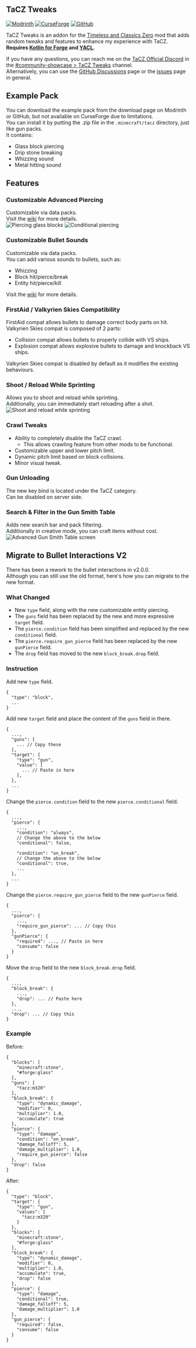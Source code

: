 ## TaCZ Tweaks
[![Modrinth](https://cdn.jsdelivr.net/npm/@intergrav/devins-badges@3/assets/cozy/available/modrinth_vector.svg)](https://modrinth.com/mod/tacz-tweaks)
[![CurseForge](https://cdn.jsdelivr.net/npm/@intergrav/devins-badges@3/assets/cozy/available/curseforge_vector.svg)](https://www.curseforge.com/minecraft/mc-mods/tacz-tweaks)
[![GitHub](https://cdn.jsdelivr.net/npm/@intergrav/devins-badges@3/assets/cozy/available/github_vector.svg)](https://github.com/MUKSC/TaCZTweaks)

TaCZ Tweaks is an addon for the [Timeless and Classics Zero](https://modrinth.com/mod/timeless-and-classics-zero) mod that adds random tweaks and features to enhance my experience with TaCZ.  
**Requires [Kotlin for Forge](https://modrinth.com/mod/kotlin-for-forge) and [YACL](https://modrinth.com/mod/yacl).**

If you have any questions, you can reach me on the [TaCZ Official Discord](https://discord.gg/uX6TdWUVpA) in the [#community-showcase > TaCZ Tweaks](https://discord.com/channels/1243278348399022252/1313570204000980992) channel.  
Alternatively, you can use the [GitHub Discussions](https://github.com/MUKSC/TaCZTweaks/discussions) page or the [issues](https://github.com/MUKSC/TaCZTweaks/issues) page in general.

## Example Pack
You can download the example pack from the download page on Modrinth or GitHub, but not available on CurseForge due to limitations.  
You can install it by putting the .zip file in the `.minecraft/tacz` directory, just like gun packs.  
It contains:
- Glass block piercing
- Drip stone breaking
- Whizzing sound
- Metal hitting sound

## Features
### Customizable Advanced Piercing
Customizable via data packs.  
Visit the [wiki](https://github.com/MUKSC/TaCZTweaks/wiki/Bullet-Interactions) for more details.  
![Piercing glass blocks](https://raw.githubusercontent.com/MUKSC/TaCZTweaks/refs/heads/main/assets/piercing.webp)
![Conditional piercing](https://raw.githubusercontent.com/MUKSC/TaCZTweaks/refs/heads/main/assets/conditional-piercing.webp)

### Customizable Bullet Sounds
Customizable via data packs.  
You can add various sounds to bullets, such as:
- Whizzing
- Block hit/pierce/break
- Entity hit/pierce/kill

Visit the [wiki](https://github.com/MUKSC/TaCZTweaks/wiki/Bullet-Sounds) for more details.

### FirstAid / Valkyrien Skies Compatibility
FirstAid compat allows bullets to damage correct body parts on hit.  
Valkyrien Skies compat is composed of 2 parts:
- Collision compat allows bullets to properly collide with VS ships.
- Explosion compat allows explosive bullets to damage and knockback VS ships.

Valkyrien Skies compat is disabled by default as it modifies the existing behaviours.

### Shoot / Reload While Sprinting
Allows you to shoot and reload while sprinting.  
Additionally, you can immediately start reloading after a shot.  
![Shoot and reload while sprinting](https://raw.githubusercontent.com/MUKSC/TaCZTweaks/refs/heads/main/assets/sprint-shoot-reload.webp) 

### Crawl Tweaks
- Ability to completely disable the TaCZ crawl.
  - This allows crawling feature from other mods to be functional.
- Customizable upper and lower pitch limit.
- Dynamic pitch limit based on block collisions.
- Minor visual tweak.

### Gun Unloading
The new key bind is located under the TaCZ category.  
Can be disabled on server side.

### Search & Filter in the Gun Smith Table
Adds new search bar and pack filtering.   
Additionally in creative mode, you can craft items without cost.  
![Advanced Gun Smith Table screen](https://raw.githubusercontent.com/MUKSC/TaCZTweaks/refs/heads/main/assets/gun-smith-table.webp)

## Migrate to Bullet Interactions V2
There has been a rework to the bullet interactions in v2.0.0.  
Although you can still use the old format, here's how you can migrate to the new format.

### What Changed
- New `type` field, along with the new customizable entity piercing.
- The `guns` field has been replaced by the new and more expressive `target` field.
- The `pierce.condition` field has been simplified and replaced by the new `conditional` field.
- The `pierce.require_gun_pierce` field has been replaced by the new `gunPierce` field.
- The `drop` field has moved to the new `block_break.drop` field.

### Instruction
Add new `type` field.  
```json5
{
  "type": "block",
  ...
}
```
Add new `target` field and place the content of the `guns` field in there.
```json5
{
  ...,
  "guns": [
    ... // Copy these
  ],
  "target": {
    "type": "gun",
    "value": [
      ... // Paste in here
    ],
  },
  ...
}
```
Change the `pierce.condition` field to the new `pierce.conditional` field.
```json5
{
  ...,
  "pierce": {
    ...,
    "condition": "always",
    // Change the above to the below
    "conditional": false,
    
    "condition": "on_break",
    // Change the above to the below
    "conditional": true,
    ...
  },
  ...
}
```
Change the `pierce.require_gun_pierce` field to the new `gunPierce` field.
```json5
{
  ...,
  "pierce": {
    ...,
    "require_gun_pierce": ... // Copy this
  },
  "gunPierce": {
    "required": ..., // Paste in here
    "consume": false
  }
}
```
Move the `drop` field to the new `block_break.drop` field.
```json5
{
  ...,
  "block_break": {
    ...,
    "drop": ... // Paste here
  },
  ...,
  "drop": ... // Copy this
}
```

### Example
Before:
```json5
{
  "blocks": [
    "minecraft:stone",
    "#forge:glass"
  ],
  "guns": [
    "tacz:m320"
  ],
  "block_break": {
    "type": "dynamic_damage",
    "modifier": 0,
    "multiplier": 1.0,
    "accumulate": true
  },
  "pierce": {
    "type": "damage",
    "condition": "on_break",
    "damage_falloff": 5,
    "damage_multiplier": 1.0,
    "require_gun_pierce": false
  },
  "drop": false
}
```
After:
```json5
{
  "type": "block",
  "target": {
    "type": "gun",
    "values": [
      "tacz:m320"
    ]
  },
  "blocks": [
    "minecraft:stone",
    "#forge:glass"
  ],
  "block_break": {
    "type": "dynamic_damage",
    "modifier": 0,
    "multiplier": 1.0,
    "accumulate": true,
    "drop": false
  },
  "pierce": {
    "type": "damage",
    "conditional": true,
    "damage_falloff": 5,
    "damage_multiplier": 1.0
  },
  "gun_pierce": {
    "required": false,
    "consume": false
  }
}
```